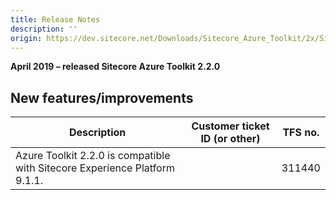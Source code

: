 ```yaml
---
title: Release Notes
description: ''
origin: https://dev.sitecore.net/Downloads/Sitecore_Azure_Toolkit/2x/Sitecore_Azure_Toolkit_220/Release_Notes
---
```


**April 2019 – released Sitecore Azure Toolkit 2.2.0**

## New features/improvements

 | Description | Customer ticket ID (or other) | TFS no. |
 | --- | --- | --- |
 | ​​​​​Azure Toolkit 2.2.0 is compatible with Sitecore Experience Platform 9.1.1.​​ |  | 311440 |
